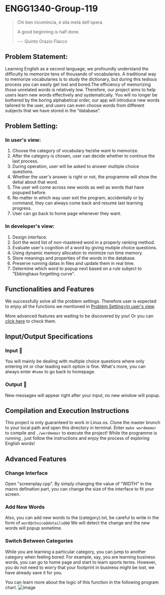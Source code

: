 #        ENGG1340-Group-119
>Chi ben incomincia, è alla metà dell'opera.
>
>A good beginning is half done. 
>
>--- Quinto Orazio Flacco
##          Problem Statement:  
Learning English as a second language, we profoundly understand the difficulty to memorize tens of thousands of vocabularies. A traditional way to memorize vocabularies is to study the dictionary, but during this tedious process you can easily get lost and bored.The efficiency of memorizing those unrelated words is relatively low. Therefore, our project aims to help users learn new words effectively and systematically. You will no longer be bothered by the boring alphabetical order, our app will introduce new words tailored to the user, and users can even choose words from different subjects that we have stored in the “database”.

## Problem Setting:  
### In user's view:  
1. Choose the category of vocabulary he/she want to memorize.
2. After the category is chosen, user can decide whether to continue the last process.
3. During operation, user will be asked to answer multiple choice questions.
4. Whether the user's answer is right or not, the programme will show the detial about that word.
5. The user will come across new words as well as words that have popuped before.
6. No matter in which way user exit the program, accidentally or by command, they can always come back and resume last learning progress.
7. User can go back to home page whenever they want.  
### In developer's view:  
1. Design interface.
2. Sort the word list of non-mastered word in a properly ranking method.
3. Evaluate user's cognition of a word by giving mutiple choice questions.
4. Using dynamic memory allocation to minimize run time memory.
5. Store meanings and properties of the words in the database.
5. Preserve running datas in files and update them in real time.
6. Determine which word to popup next based on a rule subject to "Ebbinghaus forgetting curve".
## Functionalities and Features
We successfully solve all the problem settings. Therefore user is expected to enjoy all the functions we mentioned in [Problem Setting>In user's view](https://github.com/Ericcsr/ENGG1340-Group-119#in-users-view).

More advanced features are waiting to be discovered by you! Or you can [click here](https://github.com/Ericcsr/ENGG1340-Group-119#advanced-features) to check them.
## Input/Output Specifications
### Input :abcd:
You will mainly be dealing with multiple choice questions where only entering int or char leading each option is fine. What's more, you can always enter `#home` to go back to homepage. 
### Output :abcd:
New messages will appear right after your input, no new window will popup.
## Compilation and Execution Instructions
This project is only guaranteed to work in Linux.os. Clone the master brunch to your local path and open this directory in terminal. Enter `make wordmemor` to compile and `./wordmemor` to execute the project! While the programme is running , just follow the instructions and enjoy the process of exploring English words!
## Advanced Features
### Change Interface
Open "screenplay.cpp". By simply changing the value of "WIDTH" in the macro defination part, you can change the size of the interface to fit your screen.
### Add New Words
Also, you can add new words to the (category).txt, be careful to write in the form of 
``` word@choice@details@9@ ```
We will detect the change and the new words will popup sometime.
### Switch Between Categories
While you are learning a particular category, you can jump to another category when feeling bored. For example, say, you are learning business words, you can go to home page and start to learn sports terms. However, you do not need to worry that your footprint in business might be lost, we have already save it for you. 

You can learn more about the logic of this function in the following program chart.
![image](https://github.com/Ericcsr/ENGG1340-Group-119/blob/master/program%20chart.jpg)
